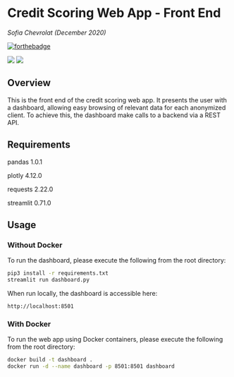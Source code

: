 # Credit Scoring Web App - Front End
*Sofia Chevrolat (December 2020)*

[![forthebadge](https://forthebadge.com/images/badges/made-with-python.svg)](https://forthebadge.com)

![](https://img.shields.io/badge/CODED_WITH-Streamlit-FF4B4B?style=for-the-badge&logo=Streamlit)
![](https://img.shields.io/badge/USES-Docker-2496ED?style=for-the-badge&logo=Docker)

## Overview
This is the front end of the credit scoring web app. 
It presents the user with a dashboard, allowing easy browsing of relevant data for each anonymized client.
To achieve this, the dashboard make calls to a backend via a REST API.

## Requirements
pandas 1.0.1

plotly 4.12.0

requests 2.22.0

streamlit 0.71.0

## Usage
### Without Docker
To run the dashboard, please execute the following from the root directory:

```bash
pip3 install -r requirements.txt
streamlit run dashboard.py
```

When run locally, the dashboard is accessible here:
```
http://localhost:8501
```


### With Docker
To run the web app using Docker containers, please execute the following from the root directory:

```bash
docker build -t dashboard .
docker run -d --name dashboard -p 8501:8501 dashboard
```
